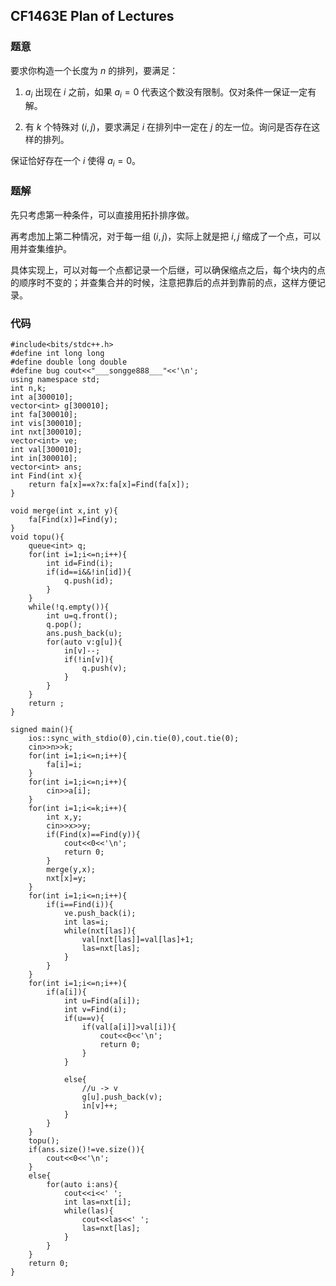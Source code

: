 ## CF1463E Plan of Lectures

### 题意

要求你构造一个长度为 $n$ 的排列，要满足：

1. $a_i$ 出现在 $i$ 之前，如果 $a_i=0$ 代表这个数没有限制。仅对条件一保证一定有解。

2. 有 $k$ 个特殊对 $(i,j)$，要求满足 $i$ 在排列中一定在 $j$ 的左一位。询问是否存在这样的排列。

保证恰好存在一个 $i$ 使得 $a_i=0$。

### 题解

先只考虑第一种条件，可以直接用拓扑排序做。

再考虑加上第二种情况，对于每一组 $(i,j)$，实际上就是把 $i,j$ 缩成了一个点，可以用并查集维护。

具体实现上，可以对每一个点都记录一个后继，可以确保缩点之后，每个块内的点的顺序时不变的；并查集合并的时候，注意把靠后的点并到靠前的点，这样方便记录。

### 代码

```
#include<bits/stdc++.h>
#define int long long
#define double long double
#define bug cout<<"___songge888___"<<'\n';
using namespace std;
int n,k;
int a[300010];
vector<int> g[300010];
int fa[300010];
int vis[300010];
int nxt[300010];
vector<int> ve;
int val[300010];
int in[300010];
vector<int> ans;
int Find(int x){
    return fa[x]==x?x:fa[x]=Find(fa[x]);
}

void merge(int x,int y){
    fa[Find(x)]=Find(y);
}
void topu(){
    queue<int> q;
    for(int i=1;i<=n;i++){
        int id=Find(i);
        if(id==i&&!in[id]){
            q.push(id);
        }
    }
    while(!q.empty()){
        int u=q.front();
        q.pop();
        ans.push_back(u);
        for(auto v:g[u]){
            in[v]--;
            if(!in[v]){
                q.push(v);
            }
        }
    }
    return ;
}

signed main(){
    ios::sync_with_stdio(0),cin.tie(0),cout.tie(0);
    cin>>n>>k;
    for(int i=1;i<=n;i++){
        fa[i]=i;
    }
    for(int i=1;i<=n;i++){
        cin>>a[i];
    }
    for(int i=1;i<=k;i++){
        int x,y;
        cin>>x>>y;
        if(Find(x)==Find(y)){
            cout<<0<<'\n';
            return 0;
        }
        merge(y,x);
        nxt[x]=y;
    }
    for(int i=1;i<=n;i++){
        if(i==Find(i)){
            ve.push_back(i);
            int las=i;
            while(nxt[las]){
                val[nxt[las]]=val[las]+1;
                las=nxt[las];
            }
        }
    }
    for(int i=1;i<=n;i++){
        if(a[i]){
            int u=Find(a[i]);
            int v=Find(i);
            if(u==v){
                if(val[a[i]]>val[i]){
                    cout<<0<<'\n';
                    return 0;
                }
            }

            else{
                //u -> v
                g[u].push_back(v);
                in[v]++;
            }
        }
    }
    topu();
    if(ans.size()!=ve.size()){
        cout<<0<<'\n';
    }
    else{
        for(auto i:ans){
            cout<<i<<' ';
            int las=nxt[i];
            while(las){
                cout<<las<<' ';
                las=nxt[las];
            }
        }
    }
    return 0;
}
```

